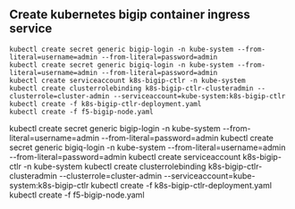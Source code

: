 ## Create kubernetes bigip container ingress service

```
kubectl create secret generic bigip-login -n kube-system --from-literal=username=admin --from-literal=password=admin
kubectl create secret generic bigiq-login -n kube-system --from-literal=username=admin --from-literal=password=admin
kubectl create serviceaccount k8s-bigip-ctlr -n kube-system
kubectl create clusterrolebinding k8s-bigip-ctlr-clusteradmin --clusterrole=cluster-admin --serviceaccount=kube-system:k8s-bigip-ctlr
kubectl create -f k8s-bigip-ctlr-deployment.yaml
kubectl create -f f5-bigip-node.yaml
```

kubectl create secret generic bigip-login -n kube-system --from-literal=username=admin --from-literal=password=admin
kubectl create secret generic bigiq-login -n kube-system --from-literal=username=admin --from-literal=password=admin
kubectl create serviceaccount k8s-bigip-ctlr -n kube-system
kubectl create clusterrolebinding k8s-bigip-ctlr-clusteradmin --clusterrole=cluster-admin --serviceaccount=kube-system:k8s-bigip-ctlr
kubectl create -f k8s-bigip-ctlr-deployment.yaml
kubectl create -f f5-bigip-node.yaml
